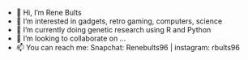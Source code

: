- 👋 Hi, I’m Rene Bults
- 👀 I’m interested in gadgets, retro gaming, computers, science
- 🌱 I’m currently doing genetic research using R and Python
- 💞️ I’m looking to collaborate on ...
- 📫 You can reach me: Snapchat: Renebults96 | instagram: rbults96

<!---
renebults1996/renebults1996 is a ✨ special ✨ repository because its `README.md` (this file) appears on your GitHub profile.
You can click the Preview link to take a look at your changes.
--->
